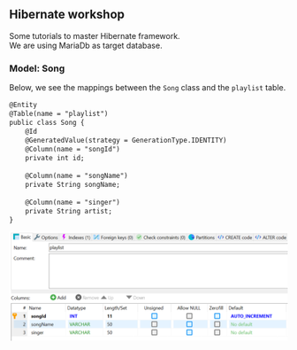 ## Hibernate workshop

Some tutorials to master Hibernate framework.
<br>
We are using MariaDb as target database.

### Model: Song

Below, we see the mappings between the `Song` class and the `playlist` table.
```
@Entity
@Table(name = "playlist")
public class Song {
    @Id
    @GeneratedValue(strategy = GenerationType.IDENTITY)
    @Column(name = "songId")
    private int id;

    @Column(name = "songName")
    private String songName;

    @Column(name = "singer")
    private String artist;
}
```

![song_table](assets/song_table.png)
